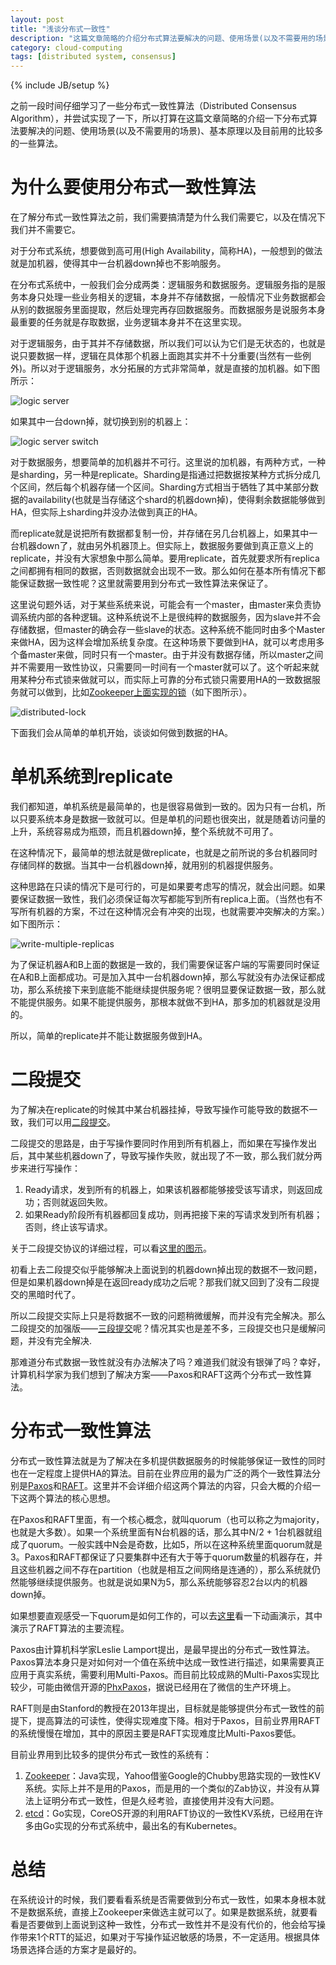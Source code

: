 ```yaml
---
layout: post
title: "浅谈分布式一致性"
description: "这篇文章简略的介绍分布式算法要解决的问题、使用场景(以及不需要用的场景)、基本原理以及目前用的比较多的一些算法。"
category: cloud-computing
tags: [distributed system, consensus]
---
```

{% include JB/setup %}

之前一段时间仔细学习了一些分布式一致性算法（Distributed Consensus Algorithm），并尝试实现了一下，所以打算在这篇文章简略的介绍一下分布式算法要解决的问题、使用场景(以及不需要用的场景)、基本原理以及目前用的比较多的一些算法。

# 为什么要使用分布式一致性算法

在了解分布式一致性算法之前，我们需要搞清楚为什么我们需要它，以及在情况下我们并不需要它。

对于分布式系统，想要做到高可用(High Availability，简称HA)，一般想到的做法就是加机器，使得其中一台机器down掉也不影响服务。

在分布式系统中，一般我们会分成两类：逻辑服务和数据服务。逻辑服务指的是服务本身只处理一些业务相关的逻辑，本身并不存储数据，一般情况下业务数据都会从别的数据服务里面提取，然后处理完再存回数据服务。而数据服务是说服务本身最重要的任务就是存取数据，业务逻辑本身并不在这里实现。

对于逻辑服务，由于其并不存储数据，所以我们可以认为它们是无状态的，也就是说只要数据一样，逻辑在具体那个机器上面跑其实并不十分重要(当然有一些例外)。所以对于逻辑服务，水分拓展的方式非常简单，就是直接的加机器。如下图所示：

![logic server][1]

如果其中一台down掉，就切换到别的机器上：

![logic server switch][2]

对于数据服务，想要简单的加机器并不可行。这里说的加机器，有两种方式，一种是sharding，另一种是replicate。Sharding是指通过把数据按某种方式拆分成几个区间，然后每个机器存储一个区间。Sharding方式相当于牺牲了其中某部分数据的availability(也就是当存储这个shard的机器down掉)，使得剩余数据能够做到HA，但实际上sharding并没办法做到真正的HA。

而replicate就是说把所有数据都复制一份，并存储在另几台机器上，如果其中一台机器down了，就由另外机器顶上。但实际上，数据服务要做到真正意义上的replicate，并没有大家想象中那么简单。要用replicate，首先就要求所有replica之间都拥有相同的数据，否则数据就会出现不一致。那么如何在基本所有情况下都能保证数据一致性呢？这里就需要用到分布式一致性算法来保证了。

这里说句题外话，对于某些系统来说，可能会有一个master，由master来负责协调系统内部的各种逻辑。这种系统说不上是很纯粹的数据服务，因为slave并不会存储数据，但master的确会存一些slave的状态。这种系统不能同时由多个Master来做HA，因为这样会增加系统复杂度。在这种场景下要做到HA，就可以考虑用多个备master来做，同时只有一个master。由于并没有数据存储，所以master之间并不需要用一致性协议，只需要同一时间有一个master就可以了。这个听起来就用某种分布式锁来做就可以，而实际上可靠的分布式锁只需要用HA的一致数据服务就可以做到，比如[Zookeeper上面实现的锁][3]（如下图所示）。

![distributed-lock][4]

下面我们会从简单的单机开始，谈谈如何做到数据的HA。

# 单机系统到replicate

我们都知道，单机系统是最简单的，也是很容易做到一致的。因为只有一台机，所以只要系统本身是数据一致就可以。但是单机的问题也很突出，就是随着访问量的上升，系统容易成为瓶颈，而且机器down掉，整个系统就不可用了。

在这种情况下，最简单的想法就是做replicate，也就是之前所说的多台机器同时存储同样的数据。当其中一台机器down掉，就用别的机器提供服务。

这种思路在只读的情况下是可行的，可是如果要考虑写的情况，就会出问题。如果要保证数据一致性，我们必须保证每次写都能写到所有replica上面。（当然也有不写所有机器的方案，不过在这种情况会有冲突的出现，也就需要冲突解决的方案。）如下图所示：

![write-multiple-replicas][5]

为了保证机器A和B上面的数据是一致的，我们需要保证客户端的写需要同时保证在A和B上面都成功。可是加入其中一台机器down掉，那么写就没有办法保证都成功，那么系统接下来到底能不能继续提供服务呢？很明显要保证数据一致，那么就不能提供服务。如果不能提供服务，那根本就做不到HA，那多加的机器就是没用的。

所以，简单的replicate并不能让数据服务做到HA。

# 二段提交

为了解决在replicate的时候其中某台机器挂掉，导致写操作可能导致的数据不一致，我们可以用[二段提交][6]。

二段提交的思路是，由于写操作要同时作用到所有机器上，而如果在写操作发出后，其中某些机器down了，导致写操作失败，就出现了不一致，那么我们就分两步来进行写操作：

 1. Ready请求，发到所有的机器上，如果该机器都能够接受该写请求，则返回成功；否则就返回失败。
 2. 如果Ready阶段所有机器都回复成功，则再把接下来的写请求发到所有机器；否则，终止该写请求。

关于二段提交协议的详细过程，可以看[这里的图示][7]。

初看上去二段提交似乎能够解决上面说到的机器down掉出现的数据不一致问题，但是如果机器down掉是在返回ready成功之后呢？那我们就又回到了没有二段提交的黑暗时代了。

所以二段提交实际上只是将数据不一致的问题稍微缓解，而并没有完全解决。那么二段提交的加强版——[三段提交][8]呢？情况其实也是差不多，三段提交也只是缓解问题，并没有完全解决.

那难道分布式数据一致性就没有办法解决了吗？难道我们就没有银弹了吗？幸好，计算机科学家为我们想到了解决方案——Paxos和RAFT这两个分布式一致性算法。

# 分布式一致性算法

分布式一致性算法就是为了解决在多机提供数据服务的时候能够保证一致性的同时也在一定程度上提供HA的算法。目前在业界应用的最为广泛的两个一致性算法分别是[Paxos][9]和[RAFT][10]。这里并不会详细介绍这两个算法的内容，只会大概的介绍一下这两个算法的核心思想。

在Paxos和RAFT里面，有一个核心概念，就叫quorum（也可以称之为majority，也就是大多数）。如果一个系统里面有N台机器的话，那么其中N/2 + 1台机器就组成了quorum。一般实践中N会是奇数，比如5，所以在这种系统里面quorum就是3。Paxos和RAFT都保证了只要集群中还有大于等于quorum数量的机器存在，并且这些机器之间不存在partition（也就是相互之间网络是连通的），那么系统就仍然能够继续提供服务。也就是说如果N为5，那么系统能够容忍2台以内的机器down掉。

如果想要直观感受一下quorum是如何工作的，可以去[这里][11]看一下动画演示，其中演示了RAFT算法的主要流程。

Paxos由计算机科学家Leslie Lamport提出，是最早提出的分布式一致性算法。Paxos算法本身只是对如何对一个值在系统中达成一致性进行描述，如果需要真正应用于真实系统，需要利用Multi-Paxos。而目前比较成熟的Multi-Paxos实现比较少，可能由微信开源的[PhxPaxos][12]，据说已经用在了微信的生产环境上。

RAFT则是由Stanford的教授在2013年提出，目标就是能够提供分布式一致性的前提下，提高算法的可读性，使得实现难度下降。相对于Paxos，目前业界用RAFT的系统慢慢在增加，其中的原因主要是RAFT实现难度比Multi-Paxos要低。

目前业界用到比较多的提供分布式一致性的系统有：

 1. [Zookeeper][13]：Java实现，Yahoo借鉴Google的Chubby思路实现的一致性KV系统。实际上并不是用的Paxos，而是用的一个类似的Zab协议，并没有从算法上证明分布式一致性，但是久经考验，直接使用并没有大问题。
 2. [etcd][14]：Go实现，CoreOS开源的利用RAFT协议的一致性KV系统，已经用在许多由Go实现的分布式系统中，最出名的有Kubernetes。

# 总结

在系统设计的时候，我们要看看系统是否需要做到分布式一致性，如果本身根本就不是数据系统，直接上Zookeeper来做选主就可以了。如果是数据系统，就要看看是否要做到上面说到这种一致性，分布式一致性并不是没有代价的，他会给写操作带来1个RTT的延迟，如果对于写操作延迟敏感的场景，不一定适用。根据具体场景选择合适的方案才是最好的。


  [1]: https://cloud.githubusercontent.com/assets/1321283/19673122/851d117e-9aaf-11e6-897e-5e0ceb198ba9.png
  [2]: https://cloud.githubusercontent.com/assets/1321283/19673159/e6b0f478-9aaf-11e6-86eb-e0d3aa6e1b99.png
  [3]: http://zookeeper.apache.org/doc/trunk/recipes.html#sc_leaderElection
  [4]: https://cloud.githubusercontent.com/assets/1321283/19713751/17df977c-9b7b-11e6-81d5-f290778739e1.png
  [5]: https://cloud.githubusercontent.com/assets/1321283/19626203/bc58f98e-995e-11e6-95bb-40c395f48de8.png
  [6]: https://en.wikipedia.org/wiki/Two-phase_commit_protocol
  [7]: https://exploredatabase.blogspot.jp/2014/07/two-phase-commit-protocol-in-pictures.html
  [8]: https://en.wikipedia.org/wiki/Three-phase_commit_protocol
  [9]: https://en.wikipedia.org/wiki/Paxos_%28computer_science%29
  [10]: https://raft.github.io/
  [11]: https://raft.github.io/
  [12]: https://github.com/tencent-wechat/phxpaxos
  [13]: https://zookeeper.apache.org/
  [14]: https://coreos.com/etcd/

